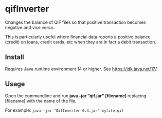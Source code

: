 # qifInverter
Changes the balance of QIF files so that positive transaction becomes negative and vice versa.

This is particularly useful where financial data reports a positive balance (credit) on loans, credit cards, etc when they are in fact a debit transaction.

## Install
Requires Java runtime environment 14 or higher. See https://jdk.java.net/17/

## Usage
Open the commandline and run **java -jar "qif.jar" [filename]** replacing [filename] with the name of the file.

For example:
`java -jar "QifInverter-0.4.jar" myfile.qif`

